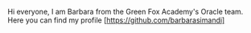 Hi everyone, I am Barbara from the Green Fox Academy's Oracle team. Here you can find my profile [https://github.com/barbarasimandi]
